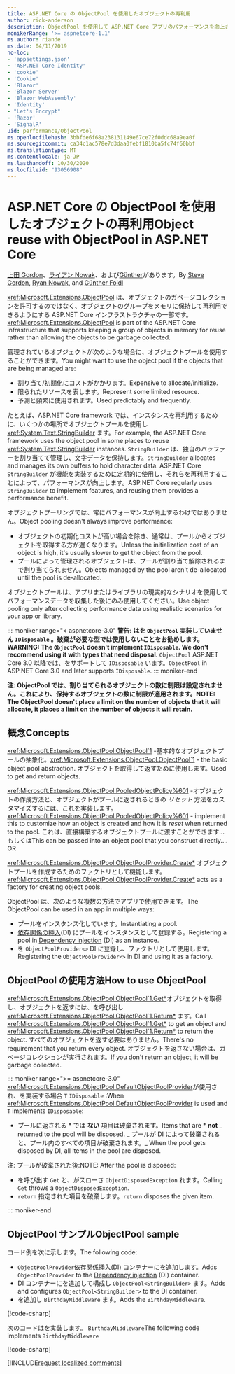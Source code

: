 ```yaml
---
title: ASP.NET Core の ObjectPool を使用したオブジェクトの再利用
author: rick-anderson
description: ObjectPool を使用して ASP.NET Core アプリのパフォーマンスを向上させるためのヒントです。
monikerRange: '>= aspnetcore-1.1'
ms.author: riande
ms.date: 04/11/2019
no-loc:
- 'appsettings.json'
- 'ASP.NET Core Identity'
- 'cookie'
- 'Cookie'
- 'Blazor'
- 'Blazor Server'
- 'Blazor WebAssembly'
- 'Identity'
- "Let's Encrypt"
- 'Razor'
- 'SignalR'
uid: performance/ObjectPool
ms.openlocfilehash: 3bbfde6f68a238131149e67ce72f0ddc68a9ea0f
ms.sourcegitcommit: ca34c1ac578e7d3daa0febf1810ba5fc74f60bbf
ms.translationtype: MT
ms.contentlocale: ja-JP
ms.lasthandoff: 10/30/2020
ms.locfileid: "93056908"
---
```

# <a name="object-reuse-with-objectpool-in-aspnet-core"></a><span data-ttu-id="f96ac-103">ASP.NET Core の ObjectPool を使用したオブジェクトの再利用</span><span class="sxs-lookup"><span data-stu-id="f96ac-103">Object reuse with ObjectPool in ASP.NET Core</span></span>

<span data-ttu-id="f96ac-104">[上田 Gordon](https://twitter.com/stevejgordon)、[ライアン Nowak](https://github.com/rynowak)、および[Günther](https://github.com/gfoidl)があります。</span><span class="sxs-lookup"><span data-stu-id="f96ac-104">By [Steve Gordon](https://twitter.com/stevejgordon), [Ryan Nowak](https://github.com/rynowak), and [Günther Foidl](https://github.com/gfoidl)</span></span>

<span data-ttu-id="f96ac-105"><xref:Microsoft.Extensions.ObjectPool> は、オブジェクトのガベージコレクションを許可するのではなく、オブジェクトのグループをメモリに保持して再利用できるようにする ASP.NET Core インフラストラクチャの一部です。</span><span class="sxs-lookup"><span data-stu-id="f96ac-105"><xref:Microsoft.Extensions.ObjectPool> is part of the ASP.NET Core infrastructure that supports keeping a group of objects in memory for reuse rather than allowing the objects to be garbage collected.</span></span>

<span data-ttu-id="f96ac-106">管理されているオブジェクトが次のような場合に、オブジェクトプールを使用することができます。</span><span class="sxs-lookup"><span data-stu-id="f96ac-106">You might want to use the object pool if the objects that are being managed are:</span></span>

- <span data-ttu-id="f96ac-107">割り当て/初期化にコストがかかります。</span><span class="sxs-lookup"><span data-stu-id="f96ac-107">Expensive to allocate/initialize.</span></span>
- <span data-ttu-id="f96ac-108">限られたリソースを表します。</span><span class="sxs-lookup"><span data-stu-id="f96ac-108">Represent some limited resource.</span></span>
- <span data-ttu-id="f96ac-109">予測と頻繁に使用されます。</span><span class="sxs-lookup"><span data-stu-id="f96ac-109">Used predictably and frequently.</span></span>

<span data-ttu-id="f96ac-110">たとえば、ASP.NET Core framework では、インスタンスを再利用するために、いくつかの場所でオブジェクトプールを使用し <xref:System.Text.StringBuilder> ます。</span><span class="sxs-lookup"><span data-stu-id="f96ac-110">For example, the ASP.NET Core framework uses the object pool in some places to reuse <xref:System.Text.StringBuilder> instances.</span></span> <span data-ttu-id="f96ac-111">`StringBuilder` は、独自のバッファーを割り当てて管理し、文字データを保持します。</span><span class="sxs-lookup"><span data-stu-id="f96ac-111">`StringBuilder` allocates and manages its own buffers to hold character data.</span></span> <span data-ttu-id="f96ac-112">ASP.NET Core `StringBuilder` が機能を実装するために定期的に使用し、それらを再利用することによって、パフォーマンスが向上します。</span><span class="sxs-lookup"><span data-stu-id="f96ac-112">ASP.NET Core regularly uses `StringBuilder` to implement features, and reusing them provides a performance benefit.</span></span>

<span data-ttu-id="f96ac-113">オブジェクトプーリングでは、常にパフォーマンスが向上するわけではありません。</span><span class="sxs-lookup"><span data-stu-id="f96ac-113">Object pooling doesn't always improve performance:</span></span>

- <span data-ttu-id="f96ac-114">オブジェクトの初期化コストが高い場合を除き、通常は、プールからオブジェクトを取得する方が遅くなります。</span><span class="sxs-lookup"><span data-stu-id="f96ac-114">Unless the initialization cost of an object is high, it's usually slower to get the object from the pool.</span></span>
- <span data-ttu-id="f96ac-115">プールによって管理されるオブジェクトは、プールが割り当て解除されるまで割り当てられません。</span><span class="sxs-lookup"><span data-stu-id="f96ac-115">Objects managed by the pool aren't de-allocated until the pool is de-allocated.</span></span>

<span data-ttu-id="f96ac-116">オブジェクトプールは、アプリまたはライブラリの現実的なシナリオを使用してパフォーマンスデータを収集した後にのみ使用してください。</span><span class="sxs-lookup"><span data-stu-id="f96ac-116">Use object pooling only after collecting performance data using realistic scenarios for your app or library.</span></span>

::: moniker range="< aspnetcore-3.0"
<span data-ttu-id="f96ac-117">**警告: はを `ObjectPool` 実装していません `IDisposable` 。破棄が必要な型では使用しないことをお勧めします。**</span><span class="sxs-lookup"><span data-stu-id="f96ac-117">**WARNING: The `ObjectPool` doesn't implement `IDisposable`. We don't recommend using it with types that need disposal.**</span></span> <span data-ttu-id="f96ac-118">`ObjectPool` ASP.NET Core 3.0 以降では、をサポートして `IDisposable` います。</span><span class="sxs-lookup"><span data-stu-id="f96ac-118">`ObjectPool` in ASP.NET Core 3.0 and later supports `IDisposable`.</span></span>
::: moniker-end

<span data-ttu-id="f96ac-119">**注: ObjectPool では、割り当てられるオブジェクトの数に制限は設定されません。これにより、保持するオブジェクトの数に制限が適用されます。**</span><span class="sxs-lookup"><span data-stu-id="f96ac-119">**NOTE: The ObjectPool doesn't place a limit on the number of objects that it will allocate, it places a limit on the number of objects it will retain.**</span></span>

## <a name="concepts"></a><span data-ttu-id="f96ac-120">概念</span><span class="sxs-lookup"><span data-stu-id="f96ac-120">Concepts</span></span>

<span data-ttu-id="f96ac-121"><xref:Microsoft.Extensions.ObjectPool.ObjectPool`1> -基本的なオブジェクトプールの抽象化。</span><span class="sxs-lookup"><span data-stu-id="f96ac-121"><xref:Microsoft.Extensions.ObjectPool.ObjectPool`1> - the basic object pool abstraction.</span></span> <span data-ttu-id="f96ac-122">オブジェクトを取得して返すために使用します。</span><span class="sxs-lookup"><span data-stu-id="f96ac-122">Used to get and return objects.</span></span>

<span data-ttu-id="f96ac-123"><xref:Microsoft.Extensions.ObjectPool.PooledObjectPolicy%601> -オブジェクトの作成方法と、オブジェクトがプールに返されるときの *リセット* 方法をカスタマイズするには、これを実装します。</span><span class="sxs-lookup"><span data-stu-id="f96ac-123"><xref:Microsoft.Extensions.ObjectPool.PooledObjectPolicy%601> - implement this to customize how an object is created and how it is *reset* when returned to the pool.</span></span> <span data-ttu-id="f96ac-124">これは、直接構築するオブジェクトプールに渡すことができます...もしくは</span><span class="sxs-lookup"><span data-stu-id="f96ac-124">This can be passed into an object pool that you construct directly.... OR</span></span>

<span data-ttu-id="f96ac-125"><xref:Microsoft.Extensions.ObjectPool.ObjectPoolProvider.Create*> オブジェクトプールを作成するためのファクトリとして機能します。</span><span class="sxs-lookup"><span data-stu-id="f96ac-125"><xref:Microsoft.Extensions.ObjectPool.ObjectPoolProvider.Create*> acts as a factory for creating object pools.</span></span>
<!-- REview, there is no ObjectPoolProvider<T> -->

<span data-ttu-id="f96ac-126">ObjectPool は、次のような複数の方法でアプリで使用できます。</span><span class="sxs-lookup"><span data-stu-id="f96ac-126">The ObjectPool can be used in an app in multiple ways:</span></span>

* <span data-ttu-id="f96ac-127">プールをインスタンス化しています。</span><span class="sxs-lookup"><span data-stu-id="f96ac-127">Instantiating a pool.</span></span>
* <span data-ttu-id="f96ac-128">[依存関係の挿入](xref:fundamentals/dependency-injection)(DI) にプールをインスタンスとして登録する。</span><span class="sxs-lookup"><span data-stu-id="f96ac-128">Registering a pool in [Dependency injection](xref:fundamentals/dependency-injection) (DI) as an instance.</span></span>
* <span data-ttu-id="f96ac-129">を `ObjectPoolProvider<>` DI に登録し、ファクトリとして使用します。</span><span class="sxs-lookup"><span data-stu-id="f96ac-129">Registering the `ObjectPoolProvider<>` in DI and using it as a factory.</span></span>

## <a name="how-to-use-objectpool"></a><span data-ttu-id="f96ac-130">ObjectPool の使用方法</span><span class="sxs-lookup"><span data-stu-id="f96ac-130">How to use ObjectPool</span></span>

<span data-ttu-id="f96ac-131"><xref:Microsoft.Extensions.ObjectPool.ObjectPool`1.Get*>オブジェクトを取得し、オブジェクトを返すには、を呼び出し <xref:Microsoft.Extensions.ObjectPool.ObjectPool`1.Return*> ます。</span><span class="sxs-lookup"><span data-stu-id="f96ac-131">Call <xref:Microsoft.Extensions.ObjectPool.ObjectPool`1.Get*> to get an object and <xref:Microsoft.Extensions.ObjectPool.ObjectPool`1.Return*> to return the object.</span></span>  <span data-ttu-id="f96ac-132">すべてのオブジェクトを返す必要はありません。</span><span class="sxs-lookup"><span data-stu-id="f96ac-132">There's no requirement that you return every object.</span></span> <span data-ttu-id="f96ac-133">オブジェクトを返さない場合は、ガベージコレクションが実行されます。</span><span class="sxs-lookup"><span data-stu-id="f96ac-133">If you don't return an object, it will be garbage collected.</span></span>

::: moniker range=">= aspnetcore-3.0"
<span data-ttu-id="f96ac-134"><xref:Microsoft.Extensions.ObjectPool.DefaultObjectPoolProvider>が使用され、を実装する場合 `T` `IDisposable` :</span><span class="sxs-lookup"><span data-stu-id="f96ac-134">When <xref:Microsoft.Extensions.ObjectPool.DefaultObjectPoolProvider> is used and `T` implements `IDisposable`:</span></span>

* <span data-ttu-id="f96ac-135">プールに返される \* では **ない** 項目は破棄されます。</span><span class="sxs-lookup"><span data-stu-id="f96ac-135">Items that are \* **not** _ returned to the pool will be disposed.</span></span>
<span data-ttu-id="f96ac-136">_ プールが DI によって破棄されると、プール内のすべての項目が破棄されます。</span><span class="sxs-lookup"><span data-stu-id="f96ac-136">_ When the pool gets disposed by DI, all items in the pool are disposed.</span></span>

<span data-ttu-id="f96ac-137">注: プールが破棄された後:</span><span class="sxs-lookup"><span data-stu-id="f96ac-137">NOTE: After the pool is disposed:</span></span>

* <span data-ttu-id="f96ac-138">を呼び出す `Get` と、がスローさ `ObjectDisposedException` れます。</span><span class="sxs-lookup"><span data-stu-id="f96ac-138">Calling `Get` throws a `ObjectDisposedException`.</span></span>
* <span data-ttu-id="f96ac-139">`return` 指定された項目を破棄します。</span><span class="sxs-lookup"><span data-stu-id="f96ac-139">`return` disposes the given item.</span></span>

::: moniker-end

## <a name="objectpool-sample"></a><span data-ttu-id="f96ac-140">ObjectPool サンプル</span><span class="sxs-lookup"><span data-stu-id="f96ac-140">ObjectPool sample</span></span>

<span data-ttu-id="f96ac-141">コード例を次に示します。</span><span class="sxs-lookup"><span data-stu-id="f96ac-141">The following code:</span></span>

* <span data-ttu-id="f96ac-142">`ObjectPoolProvider`[依存関係挿入](xref:fundamentals/dependency-injection)(DI) コンテナーにを追加します。</span><span class="sxs-lookup"><span data-stu-id="f96ac-142">Adds `ObjectPoolProvider` to the [Dependency injection](xref:fundamentals/dependency-injection) (DI) container.</span></span>
* <span data-ttu-id="f96ac-143">DI コンテナーにを追加して構成し `ObjectPool<StringBuilder>` ます。</span><span class="sxs-lookup"><span data-stu-id="f96ac-143">Adds and configures `ObjectPool<StringBuilder>` to the DI container.</span></span>
* <span data-ttu-id="f96ac-144">を追加し `BirthdayMiddleware` ます。</span><span class="sxs-lookup"><span data-stu-id="f96ac-144">Adds the `BirthdayMiddleware`.</span></span>

[!code-csharp[](ObjectPool/ObjectPoolSample/Startup.cs?name=snippet)]

<span data-ttu-id="f96ac-145">次のコードはを実装します。 `BirthdayMiddleware`</span><span class="sxs-lookup"><span data-stu-id="f96ac-145">The following code implements `BirthdayMiddleware`</span></span>

[!code-csharp[](ObjectPool/ObjectPoolSample/BirthdayMiddleware.cs?name=snippet)]

[!INCLUDE[request localized comments](~/includes/code-comments-loc.md)]
